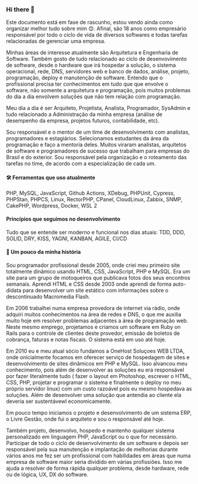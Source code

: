 ### Hi there 👋

<!--
**gersonfs/gersonfs** is a ✨ _special_ ✨ repository because its `README.md` (this file) appears on your GitHub profile.

Here are some ideas to get you started:

- 🔭 I’m currently working on ...
- 🌱 I’m currently learning ...
- 👯 I’m looking to collaborate on ...
- 🤔 I’m looking for help with ...
- 💬 Ask me about ...
- 📫 How to reach me: ...
- 😄 Pronouns: ...
- ⚡ Fun fact: ...
-->

Este documento está em fase de rascunho, estou vendo ainda como organizar melhor tudo sobre mim 😊. Afinal, são 18 anos como empresário responsável por todo o ciclo de vida de diversos softwares e todas tarefas relacionadas de gerenciar uma empresa.

Minhas áreas de interesse atualmente são Arquitetura e Engenharia de Software. 
Também gosto de tudo relacionado ao ciclo de desenvovimento de software, desde o hardware que irá hospedar a solução, o sistema operacional, rede, DNS, servidores web e banco de dados, análise, projeto, programação, deploy e manutenção de software.
Entendo que o profissional precisa ter conhecimentos em tudo que que envolve o software, não somente a arquitetura e programação, pois muitos problemas do dia a dia envolvem soluções que não tem relação com programação.

Meu dia a dia é ser Arquiteto, Projetista, Analista, Programador, SysAdmin e tudo relacionado a Administração da minha empresa (análise de desempenho da empresa, projetos futuros, contabilidade, etc).

Sou responsável e o mentor de um time de desenvolvimento com analistas, programadores e estagiários.
Selecionamos estudantes da área da programação e faço a mentoria deles. Muitos viraram analistas, arquitetos de software e programadores de sucesso que trabalham para empresas do Brasil e do exterior.
Sou responsável pela organização e o roteamento das tarefas no time, de acordo com a especialização de cada um.


#### 🛠️ Ferramentas que uso atualmente
PHP, MySQL, JavaScript, Github Actions, XDebug, PHPUnit, Cypress, PHPStan, PHPCS, Linux, RectorPHP, CPanel, CloudLinux, Zabbix, SNMP, CakePHP, Wordpress, Docker, WSL 2 

#### Princípios que seguimos no desenvolvimento
Tudo que se entende ser moderno e funcional nos dias atuais:
TDD, DDD, SOLID, DRY, KISS, YAGNI, KANBAN, AGILE, CI/CD

#### 📖 Um pouco da minha história
Sou programador profissional desde 2005, onde criei meu primeiro site totalmente dinâmico usando HTML, CSS, JavaScript, PHP e MySQL. 
Era um site para um grupo de motoqueiros que publicava fotos dos seus encontros semanais.
Aprendi HTML e CSS desde 2003 onde aprendi de forma auto-didata para desenvolver um site estático com informações sobre o descontinuado Macromedia Flash.

Em 2006 trabalhei numa empresa provedora de internet via rádio, onde adquiri muitos conhecimentos na área de redes e DNS, o que me auxilia muito hoje em resolver problemas adjacentes a área de programação web.
Neste mesmo emprego, projetamos e criamos um software em Ruby on Rails para o controle de clientes deste provedor, emissão de boletos de cobrança, faturas e notas fiscais. O sistema está em uso até hoje.


Em 2010 eu e meu atual sócio fundamos a OneHost Soluçoes WEB LTDA, onde onicialmente focamos em oferecer serviço de hospedagem de sites e desenvolvimento de sites dinâmicos em PHP e MySQL.
Isso alvancou meu conhecimento, pois além de desenvolver as soluções eu era responsável por fazer literalmente tudo ( fazer o layout em Photoshop, escrever o HTML, CSS, PHP, projetar e programar o sistema e finalmente o deploy no meu próprio servidor linux) com um custo razoável pois eu mesmo hospedava as soluções. Além de desenvolver uma solução que antendia ao cliente ela deveria ser sustentávewl economicamente.

Em pouco tempo iniciamos o projeto e desenvolvimento de um sistema ERP, o Livre Gestão, onde fui o arquiteto e sou o responsável até hoje. 

Também projeto, desenvolvo, hospedo e mantenho qualquer sistema personalizado em linguagem PHP, JavaScript ou o que for necessário. 
Participar de todo o ciclo de desenvolvimento de um software e depois ser responsável pela sua manutenção e implantação de melhorias durante vários anos me fez ser um profissional com habilidades em áreas que numa empresa de software maior seria dividido em várias profissiões.
Isso me ajuda a resolver de forma rápida qualquer problema, desde hardware, rede ou de lógica, UX, DX do software.